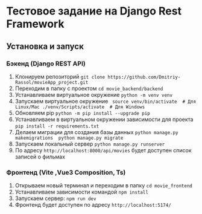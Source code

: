 # Тестовое задание на Django Rest Framework

## Установка и запуск

### Бэкенд (Django REST API)

1. Клонируем репозиторий `git clone https://github.com/Dmitriy-Rassol/movieApp_project.git`
2. Переходим в папку с проектом `cd movie_backend/backend` 
3. Устанавливаем виртуальное окружение `python -m venv venv`
4. Запускаем виртуальное окружение `
source venv/bin/activate  # Для Linux/Mac
./venv/Scripts/activate  # Для Windows`
5. Обновляем pip `python -m pip install --upgrade pip`
6. Устанавливаем в виртуальном окружении зависимости для проекта `pip install -r requirements.txt`
7. Делаем миграции для создания базы данных `python manage.py makemigrations 
python manage.py migrate`
8. Запускаем локальный сервер `python manage.py runserver`
10. По адресу `http://localhost:8000/api/movies` будет доступен список записей о фильмах
### Фронтенд (Vite ,Vue3 Composition, Ts)
1. Открываем новый терминал и переходим в папку `cd movie_frontend`
2. Устанавливаем зависимости командой `npm install`
3. Запускаем сервер: `npm run dev`
4. Фронтенд будет доступен по адресу `http://localhost:5174/`

